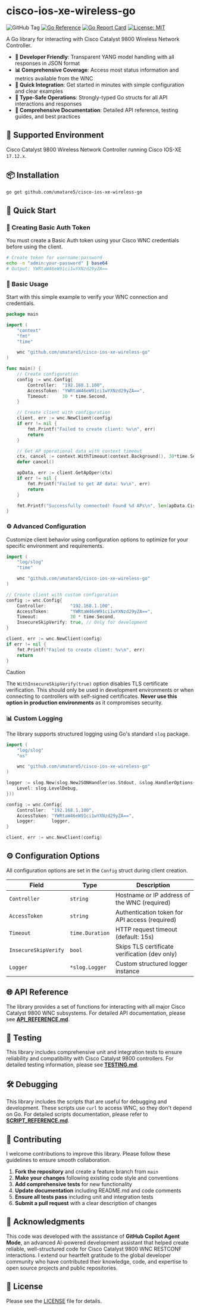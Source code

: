 # cisco-ios-xe-wireless-go

![GitHub Tag](https://img.shields.io/github/v/tag/umatare5/cisco-ios-xe-wireless-go?label=Latest%20version)
[![Go Reference](https://pkg.go.dev/badge/umatare5/cisco-ios-xe-wireless-go.svg)](https://pkg.go.dev/github.com/umatare5/cisco-ios-xe-wireless-go)
[![Go Report Card](https://goreportcard.com/badge/github.com/umatare5/cisco-ios-xe-wireless-go?style=flat-square)](https://goreportcard.com/report/github.com/umatare5/cisco-ios-xe-wireless-go)
[![License: MIT](https://img.shields.io/badge/License-MIT-yellow.svg)](https://github.com/umatare5/cisco-ios-xe-wireless-go/blob/main/LICENSE)

A Go library for interacting with Cisco Catalyst 9800 Wireless Network Controller.

- **🔧 Developer Friendly**: Transparent YANG model handling with all responses in JSON format
- **📊 Comprehensive Coverage**: Access most status information and metrics available from the WNC
- **🚀 Quick Integration**: Get started in minutes with simple configuration and clear examples
- **🎯 Type-Safe Operations**: Strongly-typed Go structs for all API interactions and responses
- **📖 Comprehensive Documentation**: Detailed API reference, testing guides, and best practices

## 📡 Supported Environment

Cisco Catalyst 9800 Wireless Network Controller running Cisco IOS-XE `17.12.x`.

## 📦 Installation

```bash
go get github.com/umatare5/cisco-ios-xe-wireless-go
```

## 🚀 Quick Start

### 🔑 Creating Basic Auth Token

You must create a Basic Auth token using your Cisco WNC credentials before using the client.

```bash
# Create token for username:password
echo -n "admin:your-password" | base64
# Output: YWRtaW46eW91ci1wYXNzd29yZA==
```

### 🔧 Basic Usage

Start with this simple example to verify your WNC connection and credentials.

```go
package main

import (
    "context"
    "fmt"
    "time"

    wnc "github.com/umatare5/cisco-ios-xe-wireless-go"
)

func main() {
    // Create configuration
    config := wnc.Config{
        Controller:  "192.168.1.100",
        AccessToken: "YWRtaW46eW91ci1wYXNzd29yZA==",
        Timeout:     30 * time.Second,
    }

    // Create client with configuration
    client, err := wnc.NewClient(config)
    if err != nil {
        fmt.Printf("Failed to create client: %v\n", err)
        return
    }

    // Get AP operational data with context timeout
    ctx, cancel := context.WithTimeout(context.Background(), 30*time.Second)
    defer cancel()

    apData, err := client.GetApOper(ctx)
    if err != nil {
        fmt.Printf("Failed to get AP data: %v\n", err)
        return
    }

    fmt.Printf("Successfully connected! Found %d APs\n", len(apData.CiscoIOSXEWirelessAccessPointOperAccessPointOperData.OperData))
}
```

### ⚙️ Advanced Configuration

Customize client behavior using configuration options to optimize for your specific environment and requirements.

```go
import (
    "log/slog"
    "time"

    wnc "github.com/umatare5/cisco-ios-xe-wireless-go"
)

// Create client with custom configuration
config := wnc.Config{
    Controller:         "192.168.1.100",
    AccessToken:        "YWRtaW46eW91ci1wYXNzd29yZA==",
    Timeout:            30 * time.Second,
    InsecureSkipVerify: true, // Only for development
}

client, err := wnc.NewClient(config)
if err != nil {
    fmt.Printf("Failed to create client: %v\n", err)
    return
}
```

> [!CAUTION]
> The `WithInsecureSkipVerify(true)` option disables TLS certificate verification. This should only be used in development environments or when connecting to controllers with self-signed certificates. **Never use this option in production environments** as it compromises security.

### 📊 Custom Logging

The library supports structured logging using Go's standard `slog` package.

```go
import (
    "log/slog"
    "os"

    wnc "github.com/umatare5/cisco-ios-xe-wireless-go"
)

logger := slog.New(slog.NewJSONHandler(os.Stdout, &slog.HandlerOptions{
    Level: slog.LevelDebug,
}))

config := wnc.Config{
    Controller:  "192.168.1.100",
    AccessToken: "YWRtaW46eW91ci1wYXNzd29yZA==",
    Logger:      logger,
}

client, err := wnc.NewClient(config)
```

## ⚙️ Configuration Options

All configuration options are set in the `Config` struct during client creation.

| Field                | Type            | Description                                    |
| -------------------- | --------------- | ---------------------------------------------- |
| `Controller`         | `string`        | Hostname or IP address of the WNC (required)   |
| `AccessToken`        | `string`        | Authentication token for API access (required) |
| `Timeout`            | `time.Duration` | HTTP request timeout (default: 15s)            |
| `InsecureSkipVerify` | `bool`          | Skips TLS certificate verification (dev only)  |
| `Logger`             | `*slog.Logger`  | Custom structured logger instance              |

## 🌐 API Reference

The library provides a set of functions for interacting with all major Cisco Catalyst 9800 WNC subsystems. For detailed API documentation, please see **[API_REFERENCE.md](./docs/API_REFERENCE.md)**.

## 🧪 Testing

This library includes comprehensive unit and integration tests to ensure reliability and compatibility with Cisco Catalyst 9800 controllers. For detailed testing information, please see **[TESTING.md](./docs/TESTING.md)**.

## 🛠️ Debugging

This library includes the scripts that are useful for debugging and development. These scripts use `curl` to access WNC, so they don't depend on Go. For detailed scripts documentation, please refer to **[SCRIPT_REFERENCE.md](./docs/SCRIPT_REFERENCE.md)**.

## 🤝 Contributing

I welcome contributions to improve this library. Please follow these guidelines to ensure smooth collaboration.

1. **Fork the repository** and create a feature branch from `main`
2. **Make your changes** following existing code style and conventions
3. **Add comprehensive tests** for new functionality
4. **Update documentation** including README.md and code comments
5. **Ensure all tests pass** including unit and integration tests
6. **Submit a pull request** with a clear description of changes

## 🙏 Acknowledgments

This code was developed with the assistance of **GitHub Copilot Agent Mode**, an advanced AI-powered development assistant that helped create reliable, well-structured code for Cisco Catalyst 9800 WNC RESTCONF interactions. I extend our heartfelt gratitude to the global developer community who have contributed their knowledge, code, and expertise to open source projects and public repositories.

## 📄 License

Please see the [LICENSE](./LICENSE) file for details.

